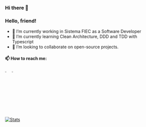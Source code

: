 ### Hi there 👋

<!--
**juliosouzam/juliosouzam** is a ✨ _special_ ✨ repository because its `README.md` (this file) appears on your GitHub profile.

Here are some ideas to get you started:

- 🔭 I’m currently working on ...
- 🌱 I’m currently learning ...
- 👯 I’m looking to collaborate on ...
- 🤔 I’m looking for help with ...
- 💬 Ask me about ...
- 📫 How to reach me: ...
- 😄 Pronouns: ...
- ⚡ Fun fact: ...
-->

  ### Hello, friend!
  
  - 🔭 I’m currently working in Sistema FIEC as a Software Developer
  - 🌱 I’m currently learning Clean Architecture, DDD and TDD with Typescript
  - 👯 I’m looking to collaborate on open-source projects.
  
  #### 📫 How to reach me:   
  [<img src="https://img.icons8.com/color/48/000000/twitter.png" width="3.5%"/>](https://twitter.com/juliosouzam)
  [<img src="https://img.icons8.com/color/48/000000/linkedin.png" width="3.5%"/>](https://www.linkedin.com/in/julio-souzam/)
  
  [![Stats](https://github-readme-stats.vercel.app/api?username=juliosouzam&show_icons=true&theme=radical)](https://github-readme-stats.vercel.app/api?username=juliosouzam&show_icons=true&theme=radical)
  
